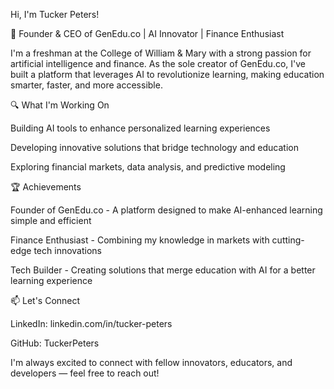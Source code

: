 Hi, I'm Tucker Peters!

🚀 Founder & CEO of GenEdu.co | AI Innovator | Finance Enthusiast

I'm a freshman at the College of William & Mary with a strong passion for artificial intelligence and finance. As the sole creator of GenEdu.co, I've built a platform that leverages AI to revolutionize learning, making education smarter, faster, and more accessible.

🔍 What I'm Working On

Building AI tools to enhance personalized learning experiences

Developing innovative solutions that bridge technology and education

Exploring financial markets, data analysis, and predictive modeling

🏆 Achievements

Founder of GenEdu.co - A platform designed to make AI-enhanced learning simple and efficient

Finance Enthusiast - Combining my knowledge in markets with cutting-edge tech innovations

Tech Builder - Creating solutions that merge education with AI for a better learning experience

📫 Let's Connect

LinkedIn: linkedin.com/in/tucker-peters

GitHub: TuckerPeters

I'm always excited to connect with fellow innovators, educators, and developers — feel free to reach out!
